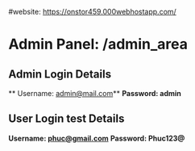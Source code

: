 #website: https://onstor459.000webhostapp.com/

# Admin Panel: /admin_area 

## Admin Login Details

** Username: admin@mail.com**
**Password: admin**

## User Login test Details
**Username: phuc@gmail.com**
**Password: Phuc123@**
